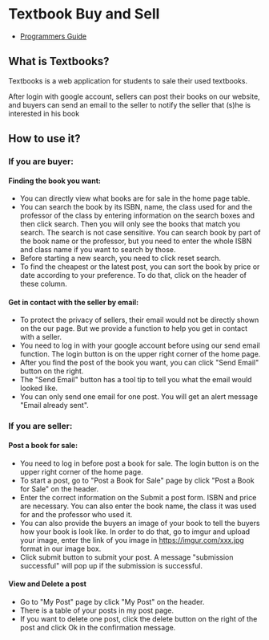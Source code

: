 # Textbook Buy and Sell








- [Programmers Guide](./programmers_guide.md)

## What is Textbooks?

Textbooks is a web application for students to sale their used textbooks.

After login with google account, sellers can post their books on our website, and buyers can send an email to the seller to notify the seller that (s)he is interested in his book

## How to use it?

### If you are buyer:

#### Finding the book you want:

- You can directly view what books are for sale in the home page table.
- You can search the book by its ISBN, name, the class used for and the professor of the class by entering information on the search boxes and then click search.
  Then you will only see the books that match you search. The search is not case sensitive. You can search book by part of the book name or the professor, but you need to enter the whole ISBN and class name if you want to search by those.
- Before starting a new search, you need to click reset search.
- To find the cheapest or the latest post, you can sort the book by price or date according to your preference. To do that, click on the header of these column.

#### Get in contact with the seller by email:

- To protect the privacy of sellers, their email would not be directly shown on the our page. But we provide a function to help you get in contact with a seller.
- You need to log in with your google account before using our send email function. The login button is on the upper right corner of the home page.
- After you find the post of the book you want, you can click "Send Email" button on the right.
- The "Send Email" button has a tool tip to tell you what the email would looked like.
- You can only send one email for one post. You will get an alert message "Email already sent".

### If you are seller:

#### Post a book for sale:

- You need to log in before post a book for sale. The login button is on the upper right corner of the home page.
- To start a post, go to "Post a Book for Sale" page by click "Post a Book for Sale" on the header.
- Enter the correct information on the Submit a post form. ISBN and price are necessary. You can also enter the book name, the class it was used for and the professor who used it.
- You can also provide the buyers an image of your book to tell the buyers how your book is look like. In order to do that, go to imgur and upload your image, enter the link of you image in https://imgur.com/xxx.jpg format in our image box.
- Click submit button to submit your post. A message "submission successful" will pop up if the submission is successful.

#### View and Delete a post

- Go to "My Post" page by click "My Post" on the header.
- There is a table of your posts in my post page.
- If you want to delete one post, click the delete button on the right of the post and click Ok in the confirmation message.



